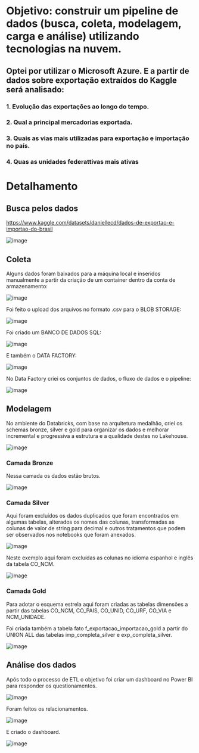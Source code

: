 # Objetivo: construir um pipeline de dados (busca, coleta, modelagem, carga e análise) utilizando tecnologias na nuvem.

## Optei por utilizar o Microsoft Azure. E a partir de dados sobre exportação extraídos do Kaggle será analisado:

### 1. Evolução das exportações ao longo do tempo.
### 2. Qual a principal mercadorias exportada.
### 3. Quais as vias mais utilizadas para exportação e importação no país.
### 4. Quas as unidades federattivas mais ativas

# Detalhamento

## Busca pelos dados

https://www.kaggle.com/datasets/daniellecd/dados-de-exportao-e-importao-do-brasil

![image](https://github.com/nathaliasch/mvp-engenharia-dados/assets/108892573/0372ccae-366e-47c0-89e5-2466df619a21)

## Coleta

Alguns dados foram baixados para a máquina local e inseridos manualmente a partir da criação de um container dentro da conta de armazenamento:

![image](https://github.com/nathaliasch/mvp-engenharia-dados/assets/108892573/8c10db03-e957-43a5-b627-3858adc4df04)

Foi feito o upload dos arquivos no formato .csv para o BLOB STORAGE:

![image](https://github.com/nathaliasch/mvp-engenharia-dados/assets/108892573/e5b933df-015a-48c6-a051-6a777c0bc5da)

Foi criado um BANCO DE DADOS SQL:

![image](https://github.com/nathaliasch/mvp-engenharia-dados/assets/108892573/2c754312-fe78-44cb-aac8-9770f0aca3f4)

E também o DATA FACTORY:

![image](https://github.com/nathaliasch/mvp-engenharia-dados/assets/108892573/2d78fdc9-667a-4bbc-91bc-a4a08b840af3)

No Data Factory criei os conjuntos de dados, o fluxo de dados e o pipeline:

![image](https://github.com/nathaliasch/mvp-engenharia-dados/assets/108892573/f00766c5-85ef-4b20-9c5d-f6286293a169)

## Modelagem

No ambiente do Databricks, com base na arquitetura medalhão, criei os schemas bronze, silver e gold para organizar os dados e melhorar incremental e progressiva a estrutura e a qualidade destes no Lakehouse.

![image](https://github.com/nathaliasch/mvp-engenharia-dados/assets/108892573/028392e5-4f58-4dc9-9f54-a139b4dc5360)

### Camada Bronze

Nessa camada os dados estão brutos.

![image](https://github.com/nathaliasch/mvp-engenharia-dados/assets/108892573/dedc5ab9-6bbf-4458-b089-822a210e0c5c)

### Camada Silver

Aqui foram excluídos os dados duplicados que foram encontrados em algumas tabelas, alterados os nomes das colunas, transformadas as colunas de valor de string para decimal e outros tratamentos que podem ser observados nos notebooks que foram anexados. 

![image](https://github.com/nathaliasch/mvp-engenharia-dados/assets/108892573/3b65401b-dd6f-481f-99b6-a50cb93e36ae)

Neste exemplo aqui foram excluídas as colunas no idioma espanhol e inglês da tabela CO_NCM.

![image](https://github.com/nathaliasch/mvp-engenharia-dados/assets/108892573/6ba6578c-28e5-4d33-bfae-9a8224b8f621)

### Camada Gold

Para adotar o esquema estrela aqui foram criadas as tabelas dimensões a partir das tabelas CO_NCM, CO_PAIS, CO_UNID, CO_URF, CO_VIA e NCM_UNIDADE. 

Foi criada também a tabela fato f_exportacao_importacao_gold a partir do UNION ALL das tabelas imp_completa_silver e exp_completa_silver.

![image](https://github.com/nathaliasch/mvp-engenharia-dados/assets/108892573/3a0c1724-9595-4c9f-9d29-aca6f4dd11c0)

## Análise dos dados

Após todo o processo de ETL o objetivo foi criar um dashboard no Power BI para responder os questionamentos.

![image](https://github.com/nathaliasch/mvp-engenharia-dados/assets/108892573/ba96276b-2280-4922-87bb-5e92bff318d2)

Foram feitos os relacionamentos.


![image](https://github.com/nathaliasch/mvp-engenharia-dados/assets/108892573/9ac61bb9-35a7-488d-b96b-cc03ca70c612)

E criado o dashboard.

![image](https://github.com/nathaliasch/mvp-engenharia-dados/assets/108892573/7c904d92-5cc8-414f-9937-f804a818e21c)




